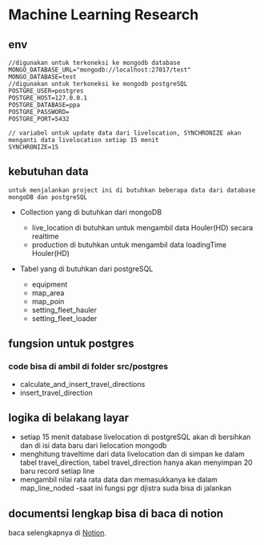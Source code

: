 # Machine Learning Research

## env
    //digunakan untuk terkoneksi ke mongodb database
    MONGO_DATABASE_URL="mongodb://localhost:27017/test"
    MONGO_DATABASE=test
    //digunakan untuk terkoneksi ke mongodb postgreSQL
    POSTGRE_USER=postgres
    POSTGRE_HOST=127.0.0.1
    POSTGRE_DATABASE=ppa
    POSTGRE_PASSWORD=
    POSTGRE_PORT=5432

    // variabel untuk update data dari livelocation, SYNCHRONIZE akan menganti data livelocation setiap 15 menit
    SYNCHRONIZE=15

## kebutuhan data
    untuk menjalankan project ini di butuhkan beberapa data dari database mongoDB dan postgreSQL

- Collection yang di butuhkan dari mongoDB
    - live_location di butuhkan untuk mengambil data Houler(HD) secara realtime
    - production di butuhkan untuk mengambil data loadingTime Houler(HD)
    
- Tabel yang di butuhkan dari postgreSQL
    - equipment
    - map_area
    - map_poin
    - setting_fleet_hauler
    - setting_fleet_loader

## fungsion untuk postgres
### code bisa di ambil di folder src/postgres
- calculate_and_insert_travel_directions
- insert_travel_direction

## logika di belakang layar
- setiap 15 menit database livelocation di postgreSQL akan di bersihkan dan di isi data baru dari lielocation mongodb
- menghitung traveltime dari data livelocation dan di simpan ke dalam tabel travel_direction, tabel travel_direction hanya akan menyimpan 20 baru record setiap line
- mengambil nilai rata rata data dan memasukkanya ke dalam map_line_noded
-saat ini fungsi pgr djistra suda bisa di jalankan

## documentsi lengkap bisa di baca di notion 

baca selengkapnya di [Notion](https://www.notion.so/agusekaprs/Project-Management-6ef649573bdc4622a6f8c4950fbe53a0?p=8c209826b7b242de995824a16ac1290c&pm=s).